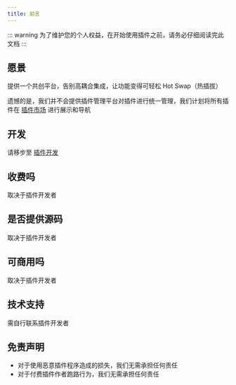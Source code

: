 ```yaml
---
title: 前言
---
```


::: warning
为了维护您的个人权益，在开始使用插件之前，请务必仔细阅读完此文档
:::

## 愿景

提供一个共创平台，告别高耦合集成，让功能变得可轻松 Hot Swap（热插拔）

遗憾的是，我们并不会提供插件管理平台对插件进行统一管理，我们计划将所有插件在 [插件市场](../market.md) 进行展示和导航

## 开发

请移步至 [插件开发](dev.md)

## 收费吗

取决于插件开发者

## 是否提供源码

取决于插件开发者

## 可商用吗

取决于插件开发者

## 技术支持

需自行联系插件开发者

## 免责声明

- 对于使用恶意插件程序造成的损失，我们无需承担任何责任
- 对于付费插件作者跑路行为，我们无需承担任何责任
